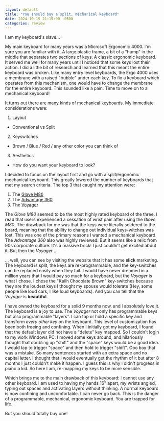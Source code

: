 ```yaml
---
layout: default
title: "You should buy a split, mechanical keyboard"
date: 2024-10-19 21:15:00 -0500
categories: review
---
```

I am my keyboard's slave...

My main keyboard for many years was a Microsoft Ergonomic 4000. I'm sure you are familiar with it. A large plastic frame, a bit of a "hump" in the middle that separates two sections of keys. A classic ergonomic keyboard. It served me well for many years until I noticed that some keys lost their action. I did a little bit of research and learned that this meant the entire keyboard was broken. Like many entry level keyboards, the Ergo 4000 uses a membrane with a raised "bubble" under each key. To fix a keyboard which operates from this mechanism, one would have to change the membrane for the entire keyboard. This sounded like a pain. Time to move on to a mechanical keyboard!

It turns out there are many kinds of mechanical keyboards. My immediate considerations were:

1. Layout
-  Conventional vs Split
2. Keyswitches
-  Brown / Blue / Red / any other color you can think of
3. Aesthetics
- How do you want your keyboard to look?

I decided to focus on the layout first and go with a split/ergonomic mechanical keyboard. This greatly lowered the number of keyboards that met my search criteria. The top 3 that caught my attention were:

1. The [Glove M80](https://www.moergo.com/collections/glove80-keyboards/products/glove80-split-ergonomic-keyboard-revision-2?variant=47282998739217)
2. The [Advantage 360](https://www.moergo.com/collections/glove80-keyboards/products/glove80-split-ergonomic-keyboard-revision-2?variant=47282998739217)
3. The [Voyager](https://www.zsa.io/voyager/buy)

The _Glove M80_ seemed to be the most highly rated keyboard of the three. I read that users experienced a cessation of wrist pain after using the _Glove M80_. The drawback for me was that the keys were literally soldered to the board, meaning that the ability to change out individual keys-witches was lost. This was one of the primary reasons I wanted a mechanical keyboard.
The _Advantage 360_ also was highly reviewed. But it seems like a relic from 90s corporate culture. It's a massive brick! I just couldn't get excited about it. But then the _Voyager_ ...

... well, you can see by visiting the website that it has some **slick** marketing. The keyboard is split, the keys are re-programmable, and the key-switches can be replaced easily when they fail. I would have never dreamed in a million years that I would pay so much for a keyboard, but the _Voyager_ is what I chose. I chose the "Kailh Chocolate Brown" key-switches because they are the loudest keys I thought my spouse would tolerate (Hey, some people like loud cars, I like loud keyboards). And you can tell that the _Voyager_ is **beautiful**.  

I have owned the keyboard for a solid 9 months now, and I absolutely love it. The keyboard is a joy to use. The _Voyager_ not only has programmable keys but also programmable "layers". I can tap or hold a specific key and transform _every other key_ on the keyboard. This level of customization has been both freeing and confining. When I initially got my keyboard, I found that the default layer did not have a "delete" key mapped. So I couldn't login to my work Windows PC. I moved some keys around, and hilariously thought that doubling up "shift" and the "space" keys would be a good idea. I would tap to trigger "space" and then hold to trigger "shift". Ooo boy that was a mistake. So many sentences started with an extra space and no capital letter. I thought that I would eventually get the rhythm of it but after 8 months I just couldn't make it happen. I guess this is why I didn't progress in piano a kid. So here I am, re-mapping my keys to be more sensible.

Which brings me to the main drawback of this keyboard: I cannot use any other keyboard. I am used to having my hands 16" apart, my wrists angled, typing out spaces and activating layers without thinking. A normal keyboard is now confining and uncomfortable. I can never go back. This is the danger of a programmable, mechanical, ergonomic keyboard. You are trapped for life. 

But you should totally buy one!